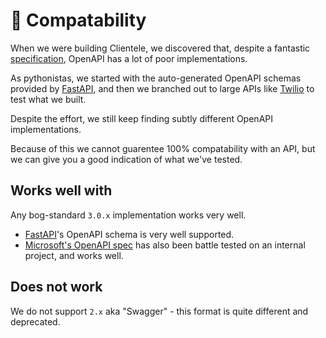 # 💱 Compatability

When we were building Clientele, we discovered that, despite a fantastic [specification](https://www.openapis.org/), OpenAPI has a lot of poor implementations.

As pythonistas, we started with the auto-generated OpenAPI schemas provided by [FastAPI](https://fastapi.tiangolo.com/), and then we branched out to large APIs like [Twilio](https://www.twilio.com/docs/openapi) to test what we built.

Despite the effort, we still keep finding subtly different OpenAPI implementations. 

Because of this we cannot guarentee 100% compatability with an API, but we can give you a good indication of what we've tested.

## Works well with

Any bog-standard `3.0.x` implementation works very well.

* [FastAPI](https://fastapi.tiangolo.com/tutorial/first-steps/?h=openapi#what-is-openapi-for)'s OpenAPI schema is very well supported.
* [Microsoft's OpenAPI spec](https://learn.microsoft.com/en-us/azure/api-management/import-api-from-oas?tabs=portal) has also been battle tested on an internal project, and works well.


## Does not work

We do not support `2.x` aka "Swagger" - this format is quite different and deprecated.
